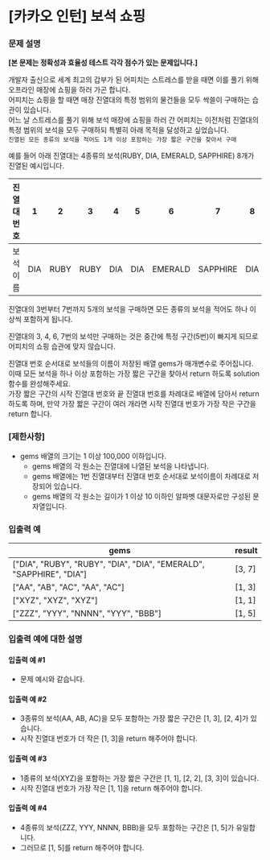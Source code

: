 [카카오 인턴] 보석 쇼핑
===
### 문제 설명

**[본 문제는 정확성과 효율성 테스트 각각 점수가 있는 문제입니다.]**

개발자 출신으로 세계 최고의 갑부가 된 어피치는 스트레스를 받을 때면 이를 풀기 위해 오프라인 매장에 쇼핑을 하러 가곤 합니다.  
어피치는 쇼핑을 할 때면 매장 진열대의 특정 범위의 물건들을 모두 싹쓸이 구매하는 습관이 있습니다.  
어느 날 스트레스를 풀기 위해 보석 매장에 쇼핑을 하러 간 어피치는 이전처럼 진열대의 특정 범위의 보석을 모두 구매하되 특별히 아래 목적을 달성하고 싶었습니다.  
`진열된 모든 종류의 보석을 적어도 1개 이상 포함하는 가장 짧은 구간을 찾아서 구매`

예를 들어 아래 진열대는 4종류의 보석(RUBY, DIA, EMERALD, SAPPHIRE) 8개가 진열된 예시입니다.

|진열대 번호	|1	|2|	3	|4|	5|	6	|7|	8|
|---|---|---|---|---|---|---|---|---|
|보석 이름|	DIA|	RUBY|	RUBY|	DIA|	DIA|	EMERALD|	SAPPHIRE|	DIA|

진열대의 3번부터 7번까지 5개의 보석을 구매하면 모든 종류의 보석을 적어도 하나 이상씩 포함하게 됩니다.

진열대의 3, 4, 6, 7번의 보석만 구매하는 것은 중간에 특정 구간(5번)이 빠지게 되므로 어피치의 쇼핑 습관에 맞지 않습니다.

진열대 번호 순서대로 보석들의 이름이 저장된 배열 gems가 매개변수로 주어집니다. 이때 모든 보석을 하나 이상 포함하는 가장 짧은 구간을 찾아서 return 하도록 solution 함수를 완성해주세요.  
가장 짧은 구간의 시작 진열대 번호와 끝 진열대 번호를 차례대로 배열에 담아서 return 하도록 하며, 만약 가장 짧은 구간이 여러 개라면 시작 진열대 번호가 가장 작은 구간을 return 합니다.  

### [제한사항]
+ gems 배열의 크기는 1 이상 100,000 이하입니다.
  + gems 배열의 각 원소는 진열대에 나열된 보석을 나타냅니다.
  + gems 배열에는 1번 진열대부터 진열대 번호 순서대로 보석이름이 차례대로 저장되어 있습니다.
  + gems 배열의 각 원소는 길이가 1 이상 10 이하인 알파벳 대문자로만 구성된 문자열입니다.

### 입출력 예
|gems|	result|
|---|---|
|["DIA", "RUBY", "RUBY", "DIA", "DIA", "EMERALD", "SAPPHIRE", "DIA"]|	[3, 7]|
|["AA", "AB", "AC", "AA", "AC"]|	[1, 3]|
|["XYZ", "XYZ", "XYZ"]|	[1, 1]|
|["ZZZ", "YYY", "NNNN", "YYY", "BBB"]|	[1, 5]|

### 입출력 예에 대한 설명
#### 입출력 예 #1
+ 문제 예시와 같습니다.

#### 입출력 예 #2
+ 3종류의 보석(AA, AB, AC)을 모두 포함하는 가장 짧은 구간은 [1, 3], [2, 4]가 있습니다.
+ 시작 진열대 번호가 더 작은 [1, 3]을 return 해주어야 합니다.

#### 입출력 예 #3
+ 1종류의 보석(XYZ)을 포함하는 가장 짧은 구간은 [1, 1], [2, 2], [3, 3]이 있습니다.
+ 시작 진열대 번호가 가장 작은 [1, 1]을 return 해주어야 합니다.

#### 입출력 예 #4
+ 4종류의 보석(ZZZ, YYY, NNNN, BBB)을 모두 포함하는 구간은 [1, 5]가 유일합니다.
+ 그러므로 [1, 5]를 return 해주어야 합니다.